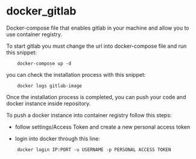 # docker_gitlab
Docker-compose file that enables gitlab in your machine and allow you to use container registry.

To start gitlab you must change the url into docker-compose file and run this snippet:

```
    docker-compose up -d
```

you can check the installation process with this snippet: 

```
    docker logs gitlab-image
```

Once the installation process is completed, you can push your code and docker instance inside repository.

To push a docker instance into container registry follow this steps:

* follow settings/Access Token and create a new personal access token

* login into docker through this line: 

```
    docker login IP:PORT -u USERNAME -p PERSONAL ACCESS TOKEN
```